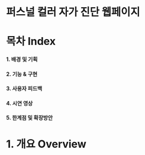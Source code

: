 # 퍼스널 컬러 자가 진단 웹페이지
# 목차 Index
#### 1. 배경 및 기획
#### 2. 기능 & 구현
#### 3. 사용자 피드백
#### 4. 시연 영상
#### 5. 한계점 및 확장방안
# 1. 개요 Overview





